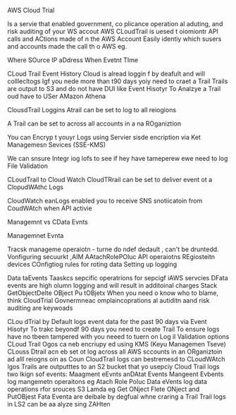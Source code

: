 

AWS Cloud Trial

Is a servie that enabled government, co plicance operation al aduting, and risk auditing of your WS accout
AWS CLoudTrail is uesed t oiomiontr API calls and ACtions made of n the AWS Account
Easily identiy which susers and accounts made the call th o AWS eg.

Where SOurce IP aDdress
When Evetnt TIme


CLoud Trail Event History
Cloud is alread loggin f by deafult and will colllecltogs
Igf  you nede more than t90 days yoiy need to craet a Trail
Trails are output to S3 and do not have DUI like Event Hisotyr
To Analzye a Trail oud have to USer AMazon Athena

ClousdTrail Loggins
 Atrail can be set to log to all reiogions

 A Trail can be set to across all accounts in a na ROganiztion

 You can Encryp t youyr Logs using Servier sisde encription via Ket Managemesn Sevices (SSE-KMS)

 We can snsure Integr iog lofs to see if hey have tameperew ewe need to log File Validation

 CLoudTrail to Cloud Watch
 CloudTRrail can be set to deliver event ot a ClopudWAthc Logs

 CloudWatch eanLogs enabled you to receive SNS snotiicatoin from CoudWAtch when API activie

 Managemnt vs CData Evnts

 Managemnet Evnta

Tracsk manageme operaiotn - turne do ndef dedault , can't be druntedd. Vonfiguring secuurkt ,AIM AAtachRolePOluc API operaiotns
REgiosteitn devices
COnfigtiog rules for roting data
Setting up logging


 Data taEvents
Taaskcs sepcific operatrions for sepcigf iAWS servcies
DFata events are high olumn logging and will result in additoinal charges
Stack GetObjectDelte OBject Pu tOBjetx
When you need o know who to blame, think CloudTrial
Govnermneac omplaincoprations al autiditn aand risk auditing are keywoads

CLou dTrial by Default logs event data for the past 90 days via Event Hisotyr
To trakc beyondf 90 days you need to create Trail
To ensure logs have no tbeen tampered with you neeed to tuern on Log il Validation options
CLoud Trail Ogos ca neb encriupy ed using KMS (Keyu Managemen Tseve)
CLouss Dtrail acn eb set ot log across all AWS sccounts in an ORganiztoin ad alll reiogns oin as Coun
CloudTrail logs can bestremesd to CLoudWAtch lgos
Trails are outputttes to an S2 bucket that yo usepciy
Cloud Trail logs two lkign sof events: Maagment eEvnts anDAtat Events
Mangeent Evbents log mangemetn operaitons eg Atach Role Poluc
Data eVents log data operations rfor srouces S3 Lamda eg Get ONject Flete ONject and PutOBjest
Fata Eventa are deibale by degfual whne craring a Trail
Trail logs in LS2 can be aa alyze sing ZAHten